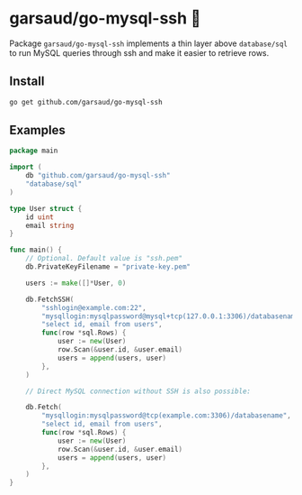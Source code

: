# garsaud/go-mysql-ssh 🔐

Package `garsaud/go-mysql-ssh` implements a thin layer above `database/sql` to run MySQL queries through ssh and make it easier to retrieve rows.

## Install

```sh
go get github.com/garsaud/go-mysql-ssh
```

## Examples

```go
package main

import (
    db "github.com/garsaud/go-mysql-ssh"
    "database/sql"
)

type User struct {
    id uint
    email string
}

func main() {
    // Optional. Default value is "ssh.pem"
    db.PrivateKeyFilename = "private-key.pem"

    users := make([]*User, 0)

    db.FetchSSH(
        "sshlogin@example.com:22",
        "mysqllogin:mysqlpassword@mysql+tcp(127.0.0.1:3306)/databasename",
        "select id, email from users",
        func(row *sql.Rows) {
            user := new(User)
            row.Scan(&user.id, &user.email)
            users = append(users, user)
        },
    )

    // Direct MySQL connection without SSH is also possible:

    db.Fetch(
        "mysqllogin:mysqlpassword@tcp(example.com:3306)/databasename",
        "select id, email from users",
        func(row *sql.Rows) {
            user := new(User)
            row.Scan(&user.id, &user.email)
            users = append(users, user)
        },
    )
}
```

